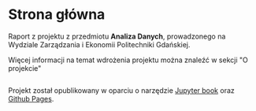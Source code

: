 # Strona główna

Raport z projektu z przedmiotu **Analiza Danych**, prowadzonego na Wydziale Zarządzania i Ekonomii Politechniki Gdańskiej.

Więcej informacji na temat wdrożenia projektu można znaleźć w sekcji "O projekcie"

```{tableofcontents}
```

Projekt został opublikowany w oparciu o narzędzie [Jupyter book](https://github.com/executablebooks/jupyter-book) oraz [Github Pages](https://pages.github.com/).


